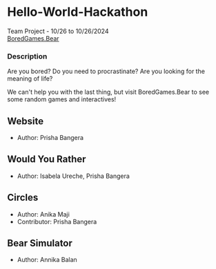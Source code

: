 # Hello-World-Hackathon
Team Project - 10/26 to 10/26/2024\
[BoredGames.Bear](https://prishasbangera.github.io/Hello-World-Hackathon/)

### Description
Are you bored? 
Do you need to procrastinate?
Are you looking for the meaning of life?

We can't help you with the last thing, but visit BoredGames.Bear to see some random games and interactives!

## Website
- Author: Prisha Bangera

## Would You Rather 
- Author: Isabela Ureche, Prisha Bangera

## Circles
- Author: Anika Maji
- Contributor: Prisha Bangera

## Bear Simulator
- Author: Annika Balan
